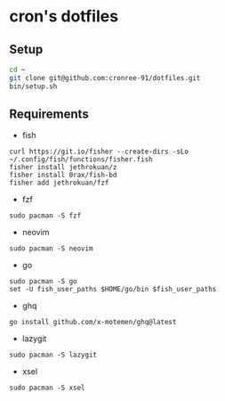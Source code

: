 # cron's dotfiles

## Setup
```sh
cd ~
git clone git@github.com:cronree-91/dotfiles.git
bin/setup.sh
```

## Requirements
- fish
```
curl https://git.io/fisher --create-dirs -sLo ~/.config/fish/functions/fisher.fish
fisher install jethrokuan/z
fisher install 0rax/fish-bd
fisher add jethrokuan/fzf
```
- fzf
```
sudo pacman -S fzf
```
- neovim
```
sudo pacman -S neovim
```
- go
```
sudo pacman -S go
set -U fish_user_paths $HOME/go/bin $fish_user_paths
```
- ghq
```
go install github.com/x-motemen/ghq@latest
```
- lazygit
```
sudo pacman -S lazygit
```
- xsel
```
sudo pacman -S xsel
```